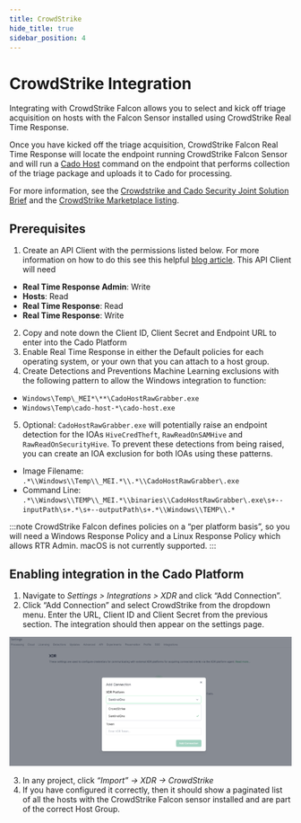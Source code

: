 ```yaml
---
title: CrowdStrike
hide_title: true
sidebar_position: 4
---
```


# CrowdStrike Integration

Integrating with CrowdStrike Falcon allows you to select and kick off triage acquisition on hosts with the Falcon Sensor installed using CrowdStrike Real Time Response.

Once you have kicked off the triage acquisition, CrowdStrike Falcon Real Time Response will locate the endpoint running CrowdStrike Falcon Sensor
and will run a [Cado Host](/cado-host/intro) command on the endpoint that performs collection of the triage package and uploads it to Cado for processing.

For more information, see the [Crowdstrike and Cado Security Joint Solution Brief](https://offers.cadosecurity.com/cado-security-and-crowdstrike-integration) and the [CrowdStrike Marketplace listing](https://marketplace.crowdstrike.com/listings/the-cado-platform).

## Prerequisites
1. Create an API Client with the permissions listed below. For more information on how to do this see this helpful [blog article](https://www.crowdstrike.com/blog/tech-center/get-access-falcon-apis/). This API Client will need 
- **Real Time Response Admin**: Write
- **Hosts**: Read
- **Real Time Response**: Read
- **Real Time Response**: Write
2. Copy and note down the Client ID,  Client Secret and Endpoint URL to enter into the Cado Platform
3. Enable Real Time Response in either the Default policies for each operating system, or your own that you can attach to a host group.
4. Create Detections and Preventions Machine Learning exclusions with the following pattern to allow the Windows integration to function:
- `Windows\Temp\_MEI*\**\CadoHostRawGrabber.exe`
- `Windows\Temp\cado-host-*\cado-host.exe`
5. Optional: `CadoHostRawGrabber.exe` will potentially raise an endpoint detection for the IOAs `HiveCredTheft`, `RawReadOnSAMHive` and `RawReadOnSecurityHive`. To prevent these detections from being raised, you can create an IOA exclusion for both IOAs using these patterns.
- Image Filename: `.*\\Windows\\Temp\\_MEI.*\\.*\\CadoHostRawGrabber\.exe`
- Command Line:  `.*\\Windows\\TEMP\\_MEI.*\\binaries\\CadoHostRawGrabber\.exe\s+--inputPath\s+.*\s+--outputPath\s+.*\\Windows\\TEMP\\.*`

:::note
 CrowdStrike Falcon defines policies on a “per platform basis”, so you  will need a Windows Response Policy and a Linux Response Policy which allows RTR Admin. macOS is not currently supported. 
:::

## Enabling integration in the Cado Platform

1. Navigate to *Settings > Integrations > XDR* and click “Add Connection”.
2. Click “Add Connection” and select CrowdStrike from the dropdown menu.
Enter the URL, Client ID and Client Secret from the previous section. The integration should then appear on the settings page.

![crowdstrike dropdown](/img/crowdstrike-xdr-dropdown.png)

3. In any project, click *“Import” -> XDR -> CrowdStrike*
4. If you have configured it correctly, then it should show a paginated list of all the hosts with the CrowdStrike Falcon sensor installed and are part of the correct Host Group.
